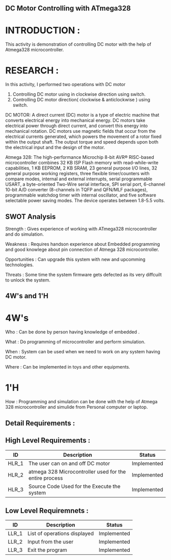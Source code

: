 ## DC Motor Controlling with ATmega328

# INTRODUCTION :
This activity is demonstration of controlling DC motor with the help of Atmega328 microcontroller.

# RESEARCH :
In this activity, 
I performed two operations with DC motor
1) Controlling DC motor using in clockwise direction using switch.
2) Controlling DC motor direction( clockwise & anticlockwise ) using switch.

DC MOTOR: 
A direct current (DC) motor is a type of electric machine that converts electrical energy into mechanical energy. DC motors take electrical power through direct current, and convert this energy into mechanical rotation.
DC motors use magnetic fields that occur from the electrical currents generated, which powers the movement of a rotor fixed within the output shaft. The output torque and speed depends upon both the electrical input and the design of the motor.

Atmega 328:
The high-performance Microchip 8-bit AVR® RISC-based microcontroller combines 32 KB ISP Flash memory with read-while-write capabilities, 1 KB EEPROM, 2 KB SRAM, 23 general purpose I/O lines, 32 general purpose working registers, three flexible timer/counters with compare modes, internal and external interrupts, serial programmable USART, a byte-oriented Two-Wire serial interface, SPI serial port, 6-channel 10-bit A/D converter (8-channels in TQFP and QFN/MLF packages), programmable watchdog timer with internal oscillator, and five software selectable power saving modes. The device operates between 1.8-5.5 volts.


## SWOT Analysis

Strength : 
Gives experience of working with ATmega328 microcontroller and do simulation.

Weakness : 
Requires handson experience about Embedded programming and good knowlege about pin connection of Atmega 328 microcontroller.

Opportunities :
Can upgrade this system with new and upcomming technologies.

Threats :
Some time the system firmware gets defected as its very diffcuilt to unlock the system.

## 4W's and 1'H
# 4W's

Who : Can be done by person having knowledge of embedded .

What : Do programming of microcontroller and perform simulation.

When : System can be used when we need to work on any system having DC motor. 

Where : Can be implemented in toys and other equipments.

# 1'H
How : Programming and simulation can be done with the help of Atmega 328 microcontroller and simulide from Personal computer or laptop.

## Detail Requirements :

## High Level Requirements :
| ID | Description | Status |
| --- | --- | --- |
| HLR_1 | The user can on and off DC motor | Implemented |
| HLR_2	| atmega 328 Microcontroller used for the entire process |  Implemented |
| HLR_3 |	Source Code	Used for the Execute the system |  Implemented |

## Low Level Requiremnets :
| ID | Description | Status |
| --- | --- | --- |
| LLR_1 | List of operations displayed | Implemented |
| LLR_2 | Input from the user | Implemented |
| LLR_3 | Exit the program | Implemented |

